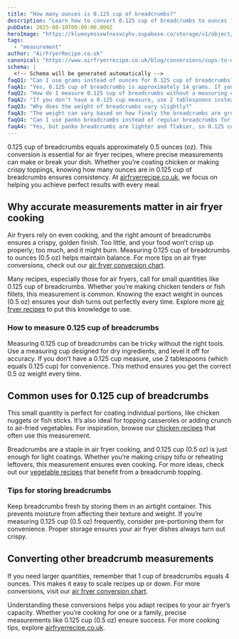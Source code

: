 ```yaml
---
title: "How many ounces is 0.125 cup of breadcrumbs?"
description: "Learn how to convert 0.125 cup of breadcrumbs to ounces for perfect air fryer recipes. Get accurate measurements in seconds!"
pubDate: 2025-08-10T00:00:00.000Z
heroImage: "https://klueoymssxwfnxsvcyhv.supabase.co/storage/v1/object/public/Shmucket/how-many-ounces-is-0-125-cup-of-breadcrumbs.webp"
tags:
  - "measurement"
author: "AirFryerRecipe.co.uk"
canonical: "https://www.airfryerrecipe.co.uk/blog/conversions/cups-to-ounces/how-many-ounces-is-0-125-cup-of-breadcrumbs"
schema: |
  <!-- Schema will be generated automatically -->
faqQ1: "Can I use grams instead of ounces for 0.125 cup of breadcrumbs?"
faqA1: "Yes, 0.125 cup of breadcrumbs is approximately 14 grams. If your kitchen scale uses grams, this conversion can be just as accurate. Many air fryer recipes provide measurements in both ounces and grams for convenience."
faqQ2: "How do I measure 0.125 cup of breadcrumbs without a measuring cup?"
faqA2: "If you don’t have a 0.125 cup measure, use 2 tablespoons instead. This equals the same volume and weight (0.5 oz). For even more precision, a kitchen scale can help you measure out 0.5 oz directly."
faqQ3: "Why does the weight of breadcrumbs vary slightly?"
faqA3: "The weight can vary based on how finely the breadcrumbs are ground and how tightly they’re packed. Lightly packed breadcrumbs may weigh slightly less, while densely packed ones could be a bit heavier. For consistency, fluff the breadcrumbs before measuring."
faqQ4: "Can I use panko breadcrumbs instead of regular breadcrumbs for 0.125 cup?"
faqA4: "Yes, but panko breadcrumbs are lighter and flakier, so 0.125 cup may weigh slightly less than 0.5 oz. Adjust accordingly if your recipe calls for a specific texture. Panko works well in air fryers for extra crispiness."
---
```

<p>0.125 cup of breadcrumbs equals approximately 0.5 ounces (oz). This conversion is essential for air fryer recipes, where precise measurements can make or break your dish. Whether you’re coating chicken or making crispy toppings, knowing how many ounces are in 0.125 cup of breadcrumbs ensures consistency. At <a href=https://www.airfryerrecipe.co.uk>airfryerrecipe.co.uk</a>, we focus on helping you achieve perfect results with every meal.</p>

<h2>Why accurate measurements matter in air fryer cooking</h2>  
<p>Air fryers rely on even cooking, and the right amount of breadcrumbs ensures a crispy, golden finish. Too little, and your food won’t crisp up properly; too much, and it might burn. Measuring 0.125 cup of breadcrumbs to ounces (0.5 oz) helps maintain balance. For more tips on air fryer conversions, check out our <a href=https://www.airfryerrecipe.co.uk/air-fryer-conversion-chart>air fryer conversion chart</a>.</p>  

<p>Many recipes, especially those for air fryers, call for small quantities like 0.125 cup of breadcrumbs. Whether you’re making chicken tenders or fish fillets, this measurement is common. Knowing the exact weight in ounces (0.5 oz) ensures your dish turns out perfectly every time. Explore more <a href=https://www.airfryerrecipe.co.uk/recipes>air fryer recipes</a> to put this knowledge to use.</p>  

<h3>How to measure 0.125 cup of breadcrumbs</h3>  
<p>Measuring 0.125 cup of breadcrumbs can be tricky without the right tools. Use a measuring cup designed for dry ingredients, and level it off for accuracy. If you don’t have a 0.125 cup measure, use 2 tablespoons (which equals 0.125 cup) for convenience. This method ensures you get the correct 0.5 oz weight every time.</p>  

<h2>Common uses for 0.125 cup of breadcrumbs</h2>  
<p>This small quantity is perfect for coating individual portions, like chicken nuggets or fish sticks. It’s also ideal for topping casseroles or adding crunch to air-fried vegetables. For inspiration, browse our <a href=https://www.airfryerrecipe.co.uk/recipe-category/chicken>chicken recipes</a> that often use this measurement.</p>  

<p>Breadcrumbs are a staple in air fryer cooking, and 0.125 cup (0.5 oz) is just enough for light coatings. Whether you’re making crispy tofu or reheating leftovers, this measurement ensures even cooking. For more ideas, check out our <a href=https://www.airfryerrecipe.co.uk/recipe-category/vegetables>vegetable recipes</a> that benefit from a breadcrumb topping.</p>  

<h3>Tips for storing breadcrumbs</h3>  
<p>Keep breadcrumbs fresh by storing them in an airtight container. This prevents moisture from affecting their texture and weight. If you’re measuring 0.125 cup (0.5 oz) frequently, consider pre-portioning them for convenience. Proper storage ensures your air fryer dishes always turn out crispy.</p>  

<h2>Converting other breadcrumb measurements</h2>  
<p>If you need larger quantities, remember that 1 cup of breadcrumbs equals 4 ounces. This makes it easy to scale recipes up or down. For more conversions, visit our <a href=https://www.airfryerrecipe.co.uk/air-fryer-conversion-chart>air fryer conversion chart</a>.</p>  

<p>Understanding these conversions helps you adapt recipes to your air fryer’s capacity. Whether you’re cooking for one or a family, precise measurements like 0.125 cup (0.5 oz) ensure success. For more cooking tips, explore <a href=https://www.airfryerrecipe.co.uk>airfryerrecipe.co.uk</a>.</p>
